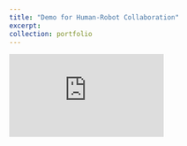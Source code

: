 ```yaml
---
title: "Demo for Human-Robot Collaboration"
excerpt: 
collection: portfolio
---
```


<iframe width="280" height="150" src="https://www.youtube.com/embed/TN1DolmKHbQ?si=FRRYaY-YKDL_P8rS" title="YouTube video player" 
           frameborder="0" allow="accelerometer; autoplay; clipboard-write; encrypted-media; gyroscope; picture-in-picture; 
           web-share" referrerpolicy="strict-origin-when-cross-origin" allowfullscreen></iframe>



